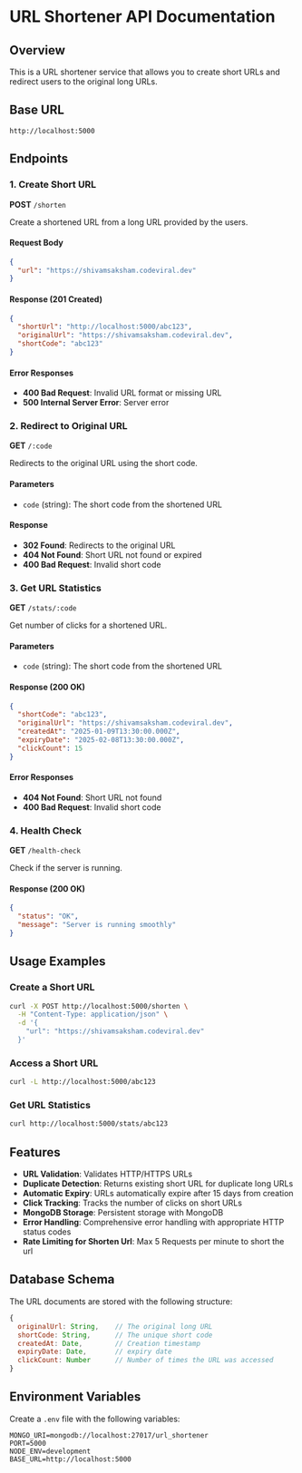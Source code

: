 # URL Shortener API Documentation

## Overview
This is a URL shortener service that allows you to create short URLs and redirect users to the original long URLs.

## Base URL
```
http://localhost:5000
```

## Endpoints

### 1. Create Short URL
**POST** `/shorten`

Create a shortened URL from a long URL provided by the users.

#### Request Body
```json
{
  "url": "https://shivamsaksham.codeviral.dev"
}
```

#### Response (201 Created)
```json
{
  "shortUrl": "http://localhost:5000/abc123",
  "originalUrl": "https://shivamsaksham.codeviral.dev",
  "shortCode": "abc123"
}
```

#### Error Responses
- **400 Bad Request**: Invalid URL format or missing URL
- **500 Internal Server Error**: Server error

### 2. Redirect to Original URL
**GET** `/:code`

Redirects to the original URL using the short code.

#### Parameters
- `code` (string): The short code from the shortened URL

#### Response
- **302 Found**: Redirects to the original URL
- **404 Not Found**: Short URL not found or expired
- **400 Bad Request**: Invalid short code

### 3. Get URL Statistics
**GET** `/stats/:code`

Get number of clicks for a shortened URL.

#### Parameters
- `code` (string): The short code from the shortened URL

#### Response (200 OK)
```json
{
  "shortCode": "abc123",
  "originalUrl": "https://shivamsaksham.codeviral.dev",
  "createdAt": "2025-01-09T13:30:00.000Z",
  "expiryDate": "2025-02-08T13:30:00.000Z",
  "clickCount": 15
}
```

#### Error Responses
- **404 Not Found**: Short URL not found
- **400 Bad Request**: Invalid short code

### 4. Health Check
**GET** `/health-check`

Check if the server is running.

#### Response (200 OK)
```json
{
  "status": "OK",
  "message": "Server is running smoothly"
}
```

## Usage Examples

### Create a Short URL
```bash
curl -X POST http://localhost:5000/shorten \
  -H "Content-Type: application/json" \
  -d '{
    "url": "https://shivamsaksham.codeviral.dev"
  }'
```

### Access a Short URL
```bash
curl -L http://localhost:5000/abc123
```

### Get URL Statistics
```bash
curl http://localhost:5000/stats/abc123
```

## Features

- **URL Validation**: Validates HTTP/HTTPS URLs
- **Duplicate Detection**: Returns existing short URL for duplicate long URLs
- **Automatic Expiry**: URLs automatically expire after 15 days from creation
- **Click Tracking**: Tracks the number of clicks on short URLs
- **MongoDB Storage**: Persistent storage with MongoDB
- **Error Handling**: Comprehensive error handling with appropriate HTTP status codes
- **Rate Limiting for Shorten Url**: Max 5 Requests per minute to short the url

## Database Schema

The URL documents are stored with the following structure:
```javascript
{
  originalUrl: String,    // The original long URL
  shortCode: String,      // The unique short code
  createdAt: Date,        // Creation timestamp
  expiryDate: Date,       // expiry date
  clickCount: Number      // Number of times the URL was accessed
}
```

## Environment Variables

Create a `.env` file with the following variables:
```
MONGO_URI=mongodb://localhost:27017/url_shortener
PORT=5000
NODE_ENV=development
BASE_URL=http://localhost:5000
